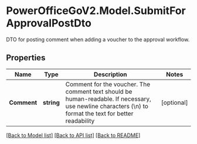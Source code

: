# PowerOfficeGoV2.Model.SubmitForApprovalPostDto
DTO for posting comment when adding a voucher to the approval workflow.

## Properties

Name | Type | Description | Notes
------------ | ------------- | ------------- | -------------
**Comment** | **string** | Comment for the voucher.  The comment text should be human-readable. If necessary, use newline characters (\\n) to format the text for better readability | [optional] 

[[Back to Model list]](../../README.md#documentation-for-models) [[Back to API list]](../../README.md#documentation-for-api-endpoints) [[Back to README]](../../README.md)

